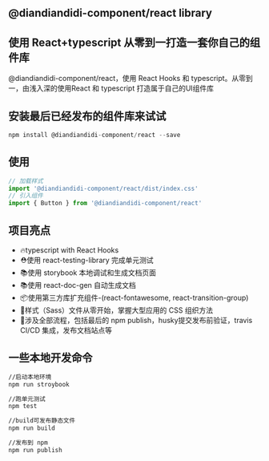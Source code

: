 ## @diandiandidi-component/react library

## 使用 React+typescript 从零到一打造一套你自己的组件库



@diandiandidi-component/react，使用 React Hooks 和 typescript。从零到一，由浅入深的使用React 和 typescript 打造属于自己的UI组件库




## 安装最后已经发布的组件库来试试

~~~javascript
npm install @diandiandidi-component/react --save
~~~

## 使用

~~~javascript
// 加载样式
import '@diandiandidi-component/react/dist/index.css'
// 引入组件
import { Button } from '@diandiandidi-component/react'
~~~

## 项目亮点

* 🔥typescript with React Hooks
* ⛑️使用 react-testing-library 完成单元测试
* 📚使用 storybook 本地调试和生成文档页面
* 📚使用 react-doc-gen 自动生成文档
* 📦使用第三方库扩充组件-(react-fontawesome, react-transition-group)
* 🌹样式（Sass）文件从零开始，掌握大型应用的 CSS 组织方法
* 🎉涉及全部流程，包括最后的 npm publish，husky提交发布前验证，travis CI/CD 集成，发布文档站点等

## 一些本地开发命令

~~~bash
//启动本地环境
npm run stroybook

//跑单元测试
npm test

//build可发布静态文件
npm run build

//发布到 npm
npm run publish
~~~
